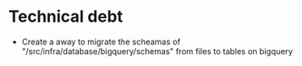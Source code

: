 # Technical debt
- Create a away to migrate the scheamas of "/src/infra/database/bigquery/schemas" from files to tables on bigquery